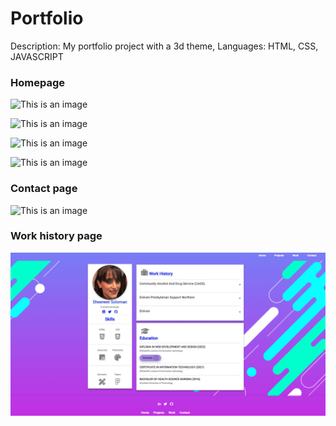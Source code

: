 # Portfolio

Description:
My portfolio project with a 3d theme,
Languages: HTML, CSS, JAVASCRIPT

### **Homepage**
![This is an image](https://github.com/codercat123/portfolio/blob/main/Readme-assets/homepage%20-%20prototype.png)

![This is an image](https://github.com/codercat123/portfolio/blob/main/Readme-assets/tech%20skills%20-%20prototype.png)

![This is an image](https://github.com/codercat123/portfolio/blob/main/Readme-assets/soft%20skills%20-%20prototype.png)

![This is an image](https://github.com/codercat123/portfolio/blob/main/Readme-assets/get%20in%20touch%20-%20prototype.png)


### **Contact page**
![This is an image](https://github.com/codercat123/portfolio/blob/main/Readme-assets/contact%20pg%20-%20prototype.png)


### **Work history page**
![This is an image](https://github.com/codercat123/portfolio/blob/main/Readme-assets/work-history.PNG)










